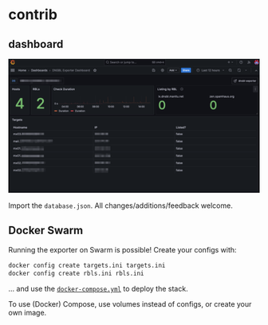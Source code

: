 # contrib

## dashboard

![dashboard](./dnsbl-exporter-dashboard-blurred.png)

Import the `database.json`. All changes/additions/feedback welcome.

## Docker Swarm

Running the exporter on Swarm is possible! Create your configs with:

```sh
docker config create targets.ini targets.ini
docker config create rbls.ini rbls.ini
```

... and use the [`docker-compose.yml`](./docker-compose.yml) to deploy the stack.

To use (Docker) Compose, use volumes instead of configs, or create your own image.
